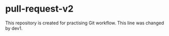 # pull-request-v2
This repository is created for practising Git workflow.
This line was changed by dev1.
